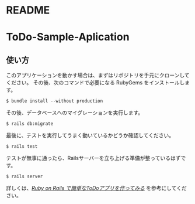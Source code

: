 # README

 ToDo-Sample-Aplication
==== 
## 使い方
   
   このアプリケーションを動かす場合は、まずはリポジトリを手元にクローンしてください。
   その後、次のコマンドで必要になる RubyGems をインストールします。
   
   ```
   $ bundle install --without production
   ```
   
   その後、データベースへのマイグレーションを実行します。
   
   ```
   $ rails db:migrate
   ```
   
   最後に、テストを実行してうまく動いているかどうか確認してください。
   
   ```
   $ rails test
   ```
   
   テストが無事に通ったら、Railsサーバーを立ち上げる準備が整っているはずです。
   
   ```
   $ rails server
   ```
   
   詳しくは、[*Ruby on Rails で簡単なToDoアプリを作ってみる*](https://reasonable-code.com/rails-todo/)
   を参考にしてください。

